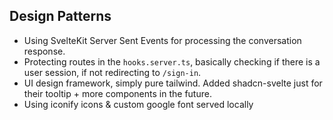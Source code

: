 ## Design Patterns

- Using SvelteKit Server Sent Events for processing the conversation response.
- Protecting routes in the `hooks.server.ts`, basically checking if there is a user session, if not redirecting to `/sign-in`.
- UI design framework, simply pure tailwind. Added shadcn-svelte just for their tooltip + more components in the future.
- Using iconify icons & custom google font served locally
